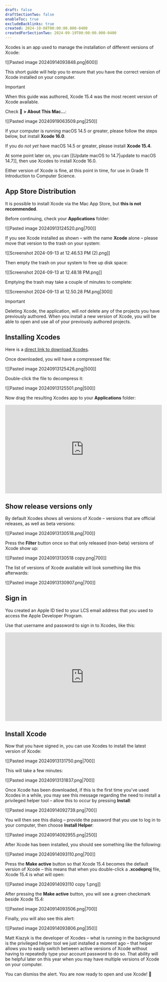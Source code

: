 ```yaml
---
draft: false
draftSectionTwo: false
enableToc: true
excludeBacklinks: true
created: 2024-10-08T00:00:00.000-0400
createdForSectionTwo: 2024-09-19T00:00:00.000-0400
---
```

Xcodes is an app used to manage the installation of different versions of Xcode:

![[Pasted image 20240914093848.png|600]]

This short guide will help you to ensure that you have the correct version of Xcode installed on your computer.

> [!IMPORTANT]
> 
> When this guide was authored, Xcode 15.4 was the most recent version of Xcode available.
> 
> Check ** > About This Mac...**:
> 
> ![[Pasted image 20240919063509.png|250]]
> 
> If your computer is running macOS 14.5 or greater, please follow the steps below, but install **Xcode 16.0**.
> 
> If you do *not yet* have macOS 14.5 or greater, please install **Xcode 15.4**.
> 
> At some point later on, you can [[Update macOS to 14.7|update to macOS 14.7]], then use Xcodes to install Xcode 16.0.
> 
> Either version of Xcode is fine, at this point in time, for use in Grade 11 Introduction to Computer Science.

## App Store Distribution

It is possible to install Xcode via the Mac App Store, but **this is not recommended**.

Before continuing, check your **Applications** folder:

![[Pasted image 20240913124520.png|700]]

If you see Xcode installed as shown – with the name **Xcode** alone – please move that version to the trash on your system:

![[Screenshot 2024-09-13 at 12.46.53 PM (2).png]]

Then empty the trash on your system to free up disk space:

![[Screenshot 2024-09-13 at 12.48.18 PM.png]]

Emptying the trash may take a couple of minutes to complete:

![[Screenshot 2024-09-13 at 12.50.28 PM.png|300]]

> [!IMPORTANT]
> 
> Deleting Xcode, the application, will *not* delete any of the projects you have previously authored. When you install a new version of Xcode, you will be able to open and use all of your previously authored projects.

## Installing Xcodes

Here is a [direct link to download Xcodes](https://github.com/XcodesOrg/XcodesApp/releases/download/v2.2.0b27/Xcodes.zip).

Once downloaded, you will have a compressed file:

![[Pasted image 20240913125426.png|500]]

Double-click the file to decompress it:

![[Pasted image 20240913125501.png|500]]

Now drag the resulting Xcodes app to your **Applications** folder:

<div style="padding:56.25% 0 0 0;position:relative;">
	<iframe src="https://player.vimeo.com/video/1009252540?h=4c5cea7dfd&amp;badge=0&amp;autopause=0&amp;player_id=0&amp;app_id=58479&portrait=0&byline=0&title=0" frameborder="0" allow="autoplay; fullscreen; picture-in-picture; clipboard-write" style="position:absolute;top:0;left:0;width:100%;height:100%;" title="Opening the Teamspace">
	</iframe>
	</div>
<script src="https://player.vimeo.com/api/player.js"></script>

## Show release versions only

By default Xcodes shows all versions of Xcode – versions that are official releases, as well as beta versions:

![[Pasted image 20240913130518.png|700]]

Press the **Filter** button once so that only released (non-beta) versions of Xcode show up:

![[Pasted image 20240913130518 copy.png|700]]

The list of versions of Xcode available will look something like this afterwards:

![[Pasted image 20240913130907.png|700]]

## Sign in

You created an Apple ID tied to your LCS email address that you used to access the Apple Developer Program.

Use that username and password to sign in to Xcodes, like this:

<div style="padding:56.25% 0 0 0;position:relative;">
	<iframe src="https://player.vimeo.com/video/1009257879?h=4e00ec388c&amp;badge=0&amp;autopause=0&amp;player_id=0&amp;app_id=58479&portrait=0&byline=0&title=0" frameborder="0" allow="autoplay; fullscreen; picture-in-picture; clipboard-write" style="position:absolute;top:0;left:0;width:100%;height:100%;" title="Opening the Teamspace">
	</iframe>
	</div>
<script src="https://player.vimeo.com/api/player.js"></script>

## Install Xcode

Now that you have signed in, you can use Xcodes to install the latest version of Xcode:

![[Pasted image 20240913131750.png|700]]

This will take a few minutes:

![[Pasted image 20240913131837.png|700]]

Once Xcode has been downloaded, if this is the first time you've used Xcodes in a while, you may see this message regarding the need to install a privileged helper tool – allow this to occur by pressing **Install**:

![[Pasted image 20240914092739.png|700]]

You will then see this dialog – provide the password that you use to log in to your computer, then choose **Install Helper**:

![[Pasted image 20240914092955.png|250]]

After Xcode has been installed, you should see something like the following:

![[Pasted image 20240914093110.png|700]]

Press the **Make active** button so that Xcode 15.4 becomes the default version of Xcode – this means that when you double-click a **.xcodeproj** file, Xcode 15.4 is what will open:

![[Pasted image 20240914093110 copy 1.png]]

After pressing the **Make active** button, you will see a green checkmark beside Xcode 15.4:

![[Pasted image 20240914093506.png|700]]

Finally, you will also see this alert:

![[Pasted image 20240914093806.png|350]]

Matt Kiazyk is the developer of Xcodes – what is running in the background is the privileged helper tool we just installed a moment ago – that helper allows you to easily switch between active versions of Xcode without having to repeatedly type your account password to do so. That ability will be helpful later on this year when you may have multiple versions of Xcode on your computer.

You can dismiss the alert. You are now ready to open and use Xcode! 🚀